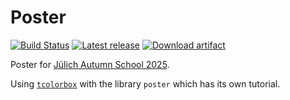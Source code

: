 # Poster

[![Build Status](https://github.com/frankebel/poster_juelich_2025/actions/workflows/build.yml/badge.svg)](https://github.com/frankebel/poster_juelich_2025/actions/workflows/build.yml)
[![Latest release](https://img.shields.io/badge/Latest-release-blue.svg)](https://github.com/frankebel/poster_juelich_2025/releases/latest/download/poster.pdf)
[![Download artifact](https://img.shields.io/badge/Download-artifact-blue.svg)](https://github.com/frankebel/poster_juelich_2025/actions/workflows/build.yml)

Poster for [Jülich Autumn School 2025](https://www.cond-mat.de/events/correl25).

Using [`tcolorbox`](https://ctan.org/pkg/tcolorbox) with the library `poster`
which has its own tutorial.
